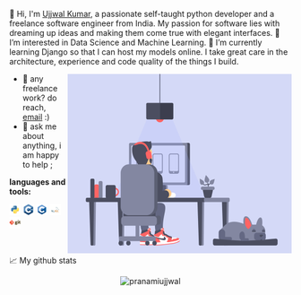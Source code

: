 <!---pranamiujjwal/pranamiujjwal is a ✨ special ✨ repository because its `README.md` (this file) appears on your GitHub profile.
You can click the Preview link to take a look at your changes.
--->
👋 Hi, I'm [Ujjwal Kumar](https://www.linkedin.com/in/ujjwal-kumar-61a1aa194/), a passionate self-taught python developer and a freelance software engineer from India. My passion for software lies with dreaming up ideas and making them come true with elegant interfaces. 
👀 I’m interested in Data Science and Machine Learning. 
🌱 I’m currently learning Django so that I can host my models online.
I take great care in the architecture, experience and code quality of the things I build.

<img align="right" alt="GIF" src="https://github.com/pranamiujjwal/pranamiujjwal/blob/61058fffa30db8c9f2832675db6cff14c7950fb6/developer.gif?raw=true" width="400" height="320" />
  
- 💼 any freelance work? do reach, [email](mailto:pranamiujjwal0000@gmail.com) :)
- 💬 ask me about anything, i am happy to help ;

**languages and tools:**  

<code><img height="20" src="https://raw.githubusercontent.com/github/explore/80688e429a7d4ef2fca1e82350fe8e3517d3494d/topics/python/python.png"></code>
<code><img height="20" src="https://raw.githubusercontent.com/github/explore/80688e429a7d4ef2fca1e82350fe8e3517d3494d/topics/cpp/cpp.png"></code>
<code><img height="20" src="https://raw.githubusercontent.com/github/explore/80688e429a7d4ef2fca1e82350fe8e3517d3494d/topics/c/c.png"></code>
<code><img height="20" src="https://raw.githubusercontent.com/github/explore/80688e429a7d4ef2fca1e82350fe8e3517d3494d/topics/mysql/mysql.png"></code>
<code><img height="20" src="https://raw.githubusercontent.com/github/explore/80688e429a7d4ef2fca1e82350fe8e3517d3494d/topics/git/git.png"></code>

<br/>

📈 My github stats
<p align="center"> <img src="https://github-readme-stats.vercel.app/api?username=pranamiujjwal&show_icons=true&theme=gotham" alt="pranamiujjwal" />
